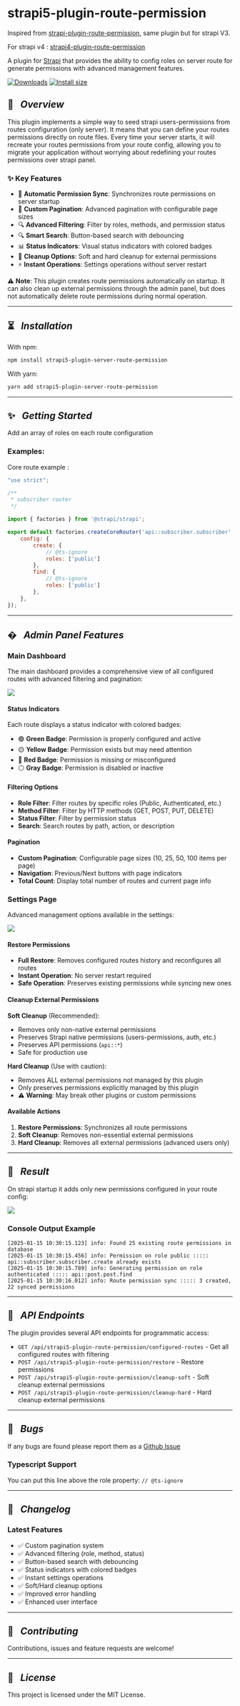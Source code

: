 # strapi5-plugin-route-permission

Inspired from [strapi-plugin-route-permission](https://github.com/andreciornavei/strapi-plugin-route-permission), same plugin but for strapi V3.

For strapi v4 : [strapi4-plugin-route-permission](https://github.com/PaulRichez/strapi4-plugin-route-permission)

A plugin for [Strapi](https://github.com/strapi/strapi) that provides the ability to config roles on server route for generate permissions with advanced management features.

[![Downloads](https://img.shields.io/npm/dm/strapi5-plugin-route-permission?style=for-the-badge)](https://www.npmjs.com/package/strapi5-plugin-route-permission)
[![Install size](https://img.shields.io/npm/l/strapi5-plugin-route-permission?style=for-the-badge)](https://github.com/PaulRichez/strapi5-plugin-route-permission/blob/main/Licence)

## 🚀 &nbsp; _Overview_

This plugin implements a simple way to seed strapi users-permissions from routes configuration (only server). It means that you can define your routes permissions directly on route files. Every time your server starts, it will recreate your routes permissions from your route config, allowing you to migrate your application without worrying about redefining your routes permissions over strapi panel.

### ✨ Key Features

- 🔄 **Automatic Permission Sync**: Synchronizes route permissions on server startup
- 🎯 **Custom Pagination**: Advanced pagination with configurable page sizes
- 🔍 **Advanced Filtering**: Filter by roles, methods, and permission status
- 🔍 **Smart Search**: Button-based search with debouncing
- 📊 **Status Indicators**: Visual status indicators with colored badges
- 🧹 **Cleanup Options**: Soft and hard cleanup for external permissions
- ⚡ **Instant Operations**: Settings operations without server restart

⚠️ **Note**: This plugin creates route permissions automatically on startup. It can also clean up external permissions through the admin panel, but does not automatically delete route permissions during normal operation.

---

## ⏳ &nbsp; _Installation_

With npm:

```bash
npm install strapi5-plugin-server-route-permission
```

With yarn:

```bash
yarn add strapi5-plugin-server-route-permission
```

---

## ✨ &nbsp; _Getting Started_

Add an array of roles on each route configuration

### Examples:

Core route example :

```js
"use strict";

/**
 * subscriber router
 */

import { factories } from '@strapi/strapi';

export default factories.createCoreRouter('api::subscriber.subscriber', {
    config: {
        create: {
            // @ts-ignore
            roles: ['public']
        },
        find: {
            // @ts-ignore
            roles: ['public']
        },
    },
});
```

---

## �️ &nbsp; _Admin Panel Features_

### Main Dashboard

The main dashboard provides a comprehensive view of all configured routes with advanced filtering and pagination:

![](./docs/admin.png)

#### Status Indicators

Each route displays a status indicator with colored badges:

- 🟢 **Green Badge**: Permission is properly configured and active
- 🟡 **Yellow Badge**: Permission exists but may need attention
- 🔴 **Red Badge**: Permission is missing or misconfigured
- ⚪ **Gray Badge**: Permission is disabled or inactive

#### Filtering Options

- **Role Filter**: Filter routes by specific roles (Public, Authenticated, etc.)
- **Method Filter**: Filter by HTTP methods (GET, POST, PUT, DELETE)
- **Status Filter**: Filter by permission status
- **Search**: Search routes by path, action, or description

#### Pagination

- **Custom Pagination**: Configurable page sizes (10, 25, 50, 100 items per page)
- **Navigation**: Previous/Next buttons with page indicators
- **Total Count**: Display total number of routes and current page info

### Settings Page

Advanced management options available in the settings:

![](./docs/settings.png)

#### Restore Permissions
- **Full Restore**: Removes configured routes history and reconfigures all routes
- **Instant Operation**: No server restart required
- **Safe Operation**: Preserves existing permissions while syncing new ones

#### Cleanup External Permissions

**Soft Cleanup** (Recommended):
- Removes only non-native external permissions
- Preserves Strapi native permissions (users-permissions, auth, etc.)
- Preserves API permissions (`api::*`)
- Safe for production use

**Hard Cleanup** (Use with caution):
- Removes ALL external permissions not managed by this plugin
- Only preserves permissions explicitly managed by this plugin
- ⚠️ **Warning**: May break other plugins or custom permissions

#### Available Actions

1. **Restore Permissions**: Synchronizes all route permissions
2. **Soft Cleanup**: Removes non-essential external permissions
3. **Hard Cleanup**: Removes all external permissions (advanced users only)

---

## 🎉 &nbsp; _Result_

On strapi startup it adds only new permissions configured in your route config:

![](./docs/console.png)

### Console Output Example

```
[2025-01-15 10:30:15.123] info: Found 25 existing route permissions in database
[2025-01-15 10:30:15.456] info: Permission on role public ::::: api::subscriber.subscriber.create already exists
[2025-01-15 10:30:15.789] info: Generating permission on role authenticated ::::: api::post.post.find
[2025-01-15 10:30:16.012] info: Route permission sync ::::: 3 created, 22 synced permissions
```

---

## 🔧 &nbsp; _API Endpoints_

The plugin provides several API endpoints for programmatic access:

- `GET /api/strapi5-plugin-route-permission/configured-routes` - Get all configured routes with filtering
- `POST /api/strapi5-plugin-route-permission/restore` - Restore permissions
- `POST /api/strapi5-plugin-route-permission/cleanup-soft` - Soft cleanup external permissions
- `POST /api/strapi5-plugin-route-permission/cleanup-hard` - Hard cleanup external permissions

---

## 🐛 &nbsp; _Bugs_

If any bugs are found please report them as a [Github Issue](https://github.com/PaulRichez/strapi5-plugin-route-permission/issues)

### Typescript Support

You can put this line above the role property: `// @ts-ignore`

---

## 📝 &nbsp; _Changelog_

### Latest Features

- ✅ Custom pagination system
- ✅ Advanced filtering (role, method, status)
- ✅ Button-based search with debouncing
- ✅ Status indicators with colored badges
- ✅ Instant settings operations
- ✅ Soft/Hard cleanup options
- ✅ Improved error handling
- ✅ Enhanced user interface

---

## 🤝 &nbsp; _Contributing_

Contributions, issues and feature requests are welcome!

---

## 📄 &nbsp; _License_

This project is licensed under the MIT License.
